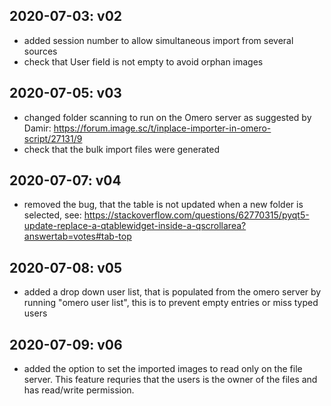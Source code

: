 ## 2020-07-03: v02

* added session number to allow simultaneous import from several sources
* check that User field is not empty to avoid orphan images

## 2020-07-05: v03
* changed folder scanning to run on the Omero server as suggested by Damir:
  https://forum.image.sc/t/inplace-importer-in-omero-script/27131/9
* check that the bulk import files were generated

## 2020-07-07: v04
* removed the bug, that the table is not updated when a new folder is selected, see:
  https://stackoverflow.com/questions/62770315/pyqt5-update-replace-a-qtablewidget-inside-a-qscrollarea?answertab=votes#tab-top

## 2020-07-08: v05
* added a drop down user list, that is populated from the omero server by running "omero user list", this is to prevent empty entries or miss typed users

## 2020-07-09: v06
* added the option to set the imported images to read only on the file server. This feature requries that the users is the owner of the files and has read/write permission.
